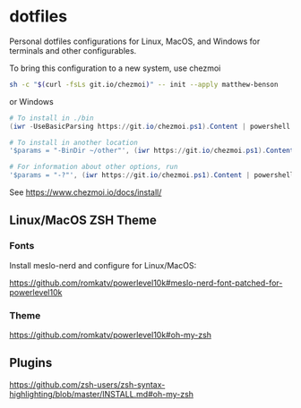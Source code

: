 # dotfiles
Personal dotfiles configurations for Linux, MacOS, and Windows for terminals and other configurables.

To bring this configuration to a new system, use chezmoi 

```sh
sh -c "$(curl -fsLs git.io/chezmoi)" -- init --apply matthew-benson
```

or Windows

```powershell
# To install in ./bin
(iwr -UseBasicParsing https://git.io/chezmoi.ps1).Content | powershell -c -

# To install in another location
'$params = "-BinDir ~/other"', (iwr https://git.io/chezmoi.ps1).Content | powershell -c -

# For information about other options, run
'$params = "-?"', (iwr https://git.io/chezmoi.ps1).Content | powershell -c -
```

See https://www.chezmoi.io/docs/install/

## Linux/MacOS ZSH Theme

### Fonts

Install meslo-nerd and configure for Linux/MacOS:

https://github.com/romkatv/powerlevel10k#meslo-nerd-font-patched-for-powerlevel10k

### Theme

https://github.com/romkatv/powerlevel10k#oh-my-zsh

## Plugins

https://github.com/zsh-users/zsh-syntax-highlighting/blob/master/INSTALL.md#oh-my-zsh

